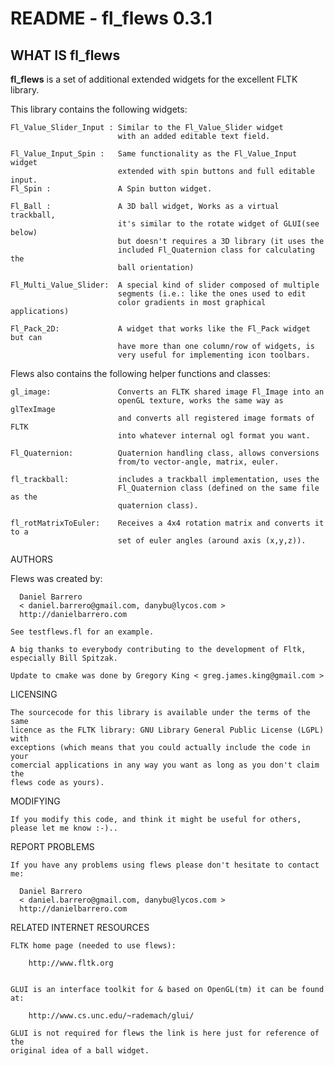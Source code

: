 README - fl_flews 0.3.1
=======================

WHAT IS fl_flews
----------------
**fl_flews** is a set of additional extended widgets for the excellent FLTK library.

This library contains the following widgets:
    
    Fl_Value_Slider_Input : Similar to the Fl_Value_Slider widget
                            with an added editable text field.

    Fl_Value_Input_Spin :   Same functionality as the Fl_Value_Input widget
                            extended with spin buttons and full editable input.					    
    Fl_Spin :               A Spin button widget.
    
    Fl_Ball :               A 3D ball widget, Works as a virtual trackball,
                            it's similar to the rotate widget of GLUI(see below)
                            but doesn't requires a 3D library (it uses the
                            included Fl_Quaternion class for calculating the
                            ball orientation)
			    
    Fl_Multi_Value_Slider:  A special kind of slider composed of multiple
                            segments (i.e.: like the ones used to edit
                            color gradients in most graphical applications) 
   
    Fl_Pack_2D:             A widget that works like the Fl_Pack widget but can
                            have more than one column/row of widgets, is
                            very useful for implementing icon toolbars.

Flews also contains the following helper functions and classes:

    gl_image:               Converts an FLTK shared image Fl_Image into an 
                            openGL texture, works the same way as glTexImage
                            and converts all registered image formats of FLTK 
                            into whatever internal ogl format you want.

    Fl_Quaternion:          Quaternion handling class, allows conversions 
                            from/to vector-angle, matrix, euler. 

    fl_trackball:           includes a trackball implementation, uses the
                            Fl_Quaternion class (defined on the same file as the
                            quaternion class).
   
    fl_rotMatrixToEuler:    Receives a 4x4 rotation matrix and converts it to a
                            set of euler angles (around axis (x,y,z)).

AUTHORS

   Flews was created by:

      Daniel Barrero
      < daniel.barrero@gmail.com, danybu@lycos.com >
      http://danielbarrero.com
      
    See testflews.fl for an example.

    A big thanks to everybody contributing to the development of Fltk, 
    especially Bill Spitzak.
    
    Update to cmake was done by Gregory King < greg.james.king@gmail.com >
    
LICENSING

    The sourcecode for this library is available under the terms of the same 
    licence as the FLTK library: GNU Library General Public License (LGPL) with
    exceptions (which means that you could actually include the code in your
    comercial applications in any way you want as long as you don't claim the
    flews code as yours).

MODIFYING

    If you modify this code, and think it might be useful for others, 
    please let me know :-)..

REPORT PROBLEMS
    
    If you have any problems using flews please don't hesitate to contact me:

      Daniel Barrero
      < daniel.barrero@gmail.com, danybu@lycos.com >
      http://danielbarrero.com


RELATED INTERNET RESOURCES

    FLTK home page (needed to use flews):

        http://www.fltk.org

    
    GLUI is an interface toolkit for & based on OpenGL(tm) it can be found at:
         
        http://www.cs.unc.edu/~rademach/glui/

    GLUI is not required for flews the link is here just for reference of the
    original idea of a ball widget.
